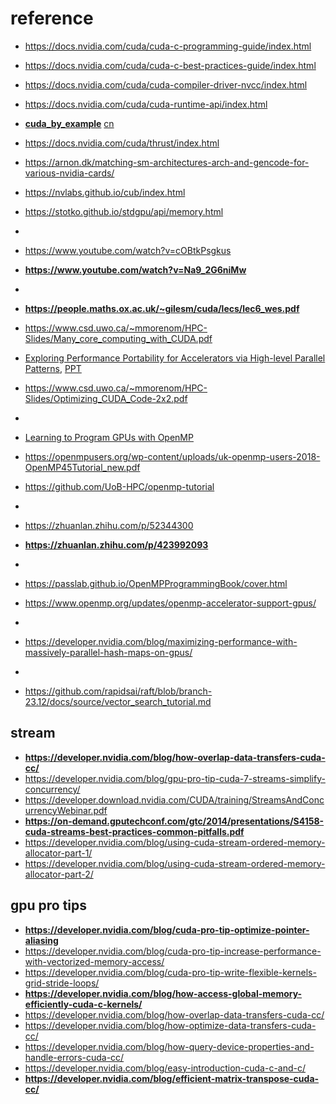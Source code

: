 # reference
- https://docs.nvidia.com/cuda/cuda-c-programming-guide/index.html
- https://docs.nvidia.com/cuda/cuda-c-best-practices-guide/index.html
- https://docs.nvidia.com/cuda/cuda-compiler-driver-nvcc/index.html
- https://docs.nvidia.com/cuda/cuda-runtime-api/index.html
- **[cuda_by_example](https://github.com/weedge/learn/blob/main/gpu/cuda_by_example.book.pdf)**  [cn](https://hpc.pku.edu.cn/docs/20170829223652566150.pdf)
- https://docs.nvidia.com/cuda/thrust/index.html
- https://arnon.dk/matching-sm-architectures-arch-and-gencode-for-various-nvidia-cards/
- https://nvlabs.github.io/cub/index.html
- https://stotko.github.io/stdgpu/api/memory.html
-
- https://www.youtube.com/watch?v=cOBtkPsgkus
- **https://www.youtube.com/watch?v=Na9_2G6niMw**
- 
- **https://people.maths.ox.ac.uk/~gilesm/cuda/lecs/lec6_wes.pdf**
- https://www.csd.uwo.ca/~mmorenom/HPC-Slides/Many_core_computing_with_CUDA.pdf
- [Exploring Performance Portability for Accelerators via High-level Parallel Patterns](https://scholar.google.com/citations?view_op=view_citation&hl=en&user=4Ab_NBkAAAAJ&citation_for_view=4Ab_NBkAAAAJ:hqOjcs7Dif8C), [PPT](https://pdfs.semanticscholar.org/b34a/f7c4739d622379fa31a1e88155335061c1b1.pdf)
- https://www.csd.uwo.ca/~mmorenom/HPC-Slides/Optimizing_CUDA_Code-2x2.pdf


- 
- [Learning to Program GPUs with OpenMP](https://www.youtube.com/watch?v=qEp25Kqjm4o&list=PLLX-Q6B8xqZ8nCxt5mQWZ1cgpAp8a0HPm)
- https://openmpusers.org/wp-content/uploads/uk-openmp-users-2018-OpenMP45Tutorial_new.pdf
- https://github.com/UoB-HPC/openmp-tutorial

-
- https://zhuanlan.zhihu.com/p/52344300
- **https://zhuanlan.zhihu.com/p/423992093**
- 
- https://passlab.github.io/OpenMPProgrammingBook/cover.html
- https://www.openmp.org/updates/openmp-accelerator-support-gpus/
- 
- https://developer.nvidia.com/blog/maximizing-performance-with-massively-parallel-hash-maps-on-gpus/
- 
- https://github.com/rapidsai/raft/blob/branch-23.12/docs/source/vector_search_tutorial.md


## **stream**
- **https://developer.nvidia.com/blog/how-overlap-data-transfers-cuda-cc/**
- https://developer.nvidia.com/blog/gpu-pro-tip-cuda-7-streams-simplify-concurrency/
- https://developer.download.nvidia.com/CUDA/training/StreamsAndConcurrencyWebinar.pdf
- **https://on-demand.gputechconf.com/gtc/2014/presentations/S4158-cuda-streams-best-practices-common-pitfalls.pdf**
- https://developer.nvidia.com/blog/using-cuda-stream-ordered-memory-allocator-part-1/
- https://developer.nvidia.com/blog/using-cuda-stream-ordered-memory-allocator-part-2/

## gpu pro tips
- **https://developer.nvidia.com/blog/cuda-pro-tip-optimize-pointer-aliasing**
- https://developer.nvidia.com/blog/cuda-pro-tip-increase-performance-with-vectorized-memory-access/
- https://developer.nvidia.com/blog/cuda-pro-tip-write-flexible-kernels-grid-stride-loops/
- **https://developer.nvidia.com/blog/how-access-global-memory-efficiently-cuda-c-kernels/**
- https://developer.nvidia.com/blog/how-overlap-data-transfers-cuda-cc/
- https://developer.nvidia.com/blog/how-optimize-data-transfers-cuda-cc/
- https://developer.nvidia.com/blog/how-query-device-properties-and-handle-errors-cuda-cc/
- https://developer.nvidia.com/blog/easy-introduction-cuda-c-and-c/
- **https://developer.nvidia.com/blog/efficient-matrix-transpose-cuda-cc/**
